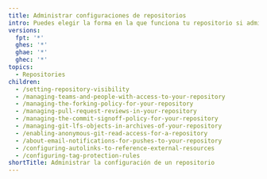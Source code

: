 ```yaml
---
title: Administrar configuraciones de repositorios
intro: Puedes elegir la forma en la que funciona tu repositorio si administras la configuración de repositorios.
versions:
  fpt: '*'
  ghes: '*'
  ghae: '*'
  ghec: '*'
topics:
  - Repositories
children:
  - /setting-repository-visibility
  - /managing-teams-and-people-with-access-to-your-repository
  - /managing-the-forking-policy-for-your-repository
  - /managing-pull-request-reviews-in-your-repository
  - /managing-the-commit-signoff-policy-for-your-repository
  - /managing-git-lfs-objects-in-archives-of-your-repository
  - /enabling-anonymous-git-read-access-for-a-repository
  - /about-email-notifications-for-pushes-to-your-repository
  - /configuring-autolinks-to-reference-external-resources
  - /configuring-tag-protection-rules
shortTitle: Administrar la configuración de un repositorio
---
```


